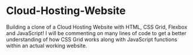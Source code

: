# Cloud-Hosting-Website

Building a clone of a Cloud Hosting Website with HTML, CSS Grid, Flexbox and JavaScript! I will be commenting on many lines of code to get a better understanding of how CSS Grid works along with JavaScript functions within an actual working website. 
